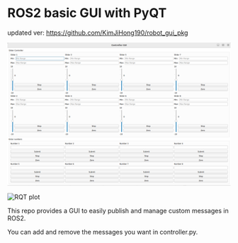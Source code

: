 # ROS2 basic GUI with PyQT

updated ver: https://github.com/KimJiHong190/robot_gui_pkg

![Full Screen](assets/full_pic.png)



![RQT plot](assets/rqt.gif)

This repo provides a GUI to easily publish and manage custom messages in ROS2.

You can add and remove the messages you want in controller.py.
